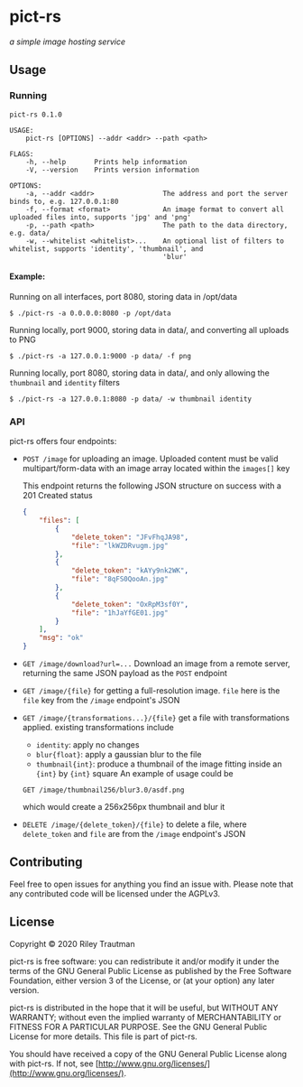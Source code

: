 # pict-rs
_a simple image hosting service_

## Usage
### Running
```
pict-rs 0.1.0

USAGE:
    pict-rs [OPTIONS] --addr <addr> --path <path>

FLAGS:
    -h, --help       Prints help information
    -V, --version    Prints version information

OPTIONS:
    -a, --addr <addr>                 The address and port the server binds to, e.g. 127.0.0.1:80
    -f, --format <format>             An image format to convert all uploaded files into, supports 'jpg' and 'png'
    -p, --path <path>                 The path to the data directory, e.g. data/
    -w, --whitelist <whitelist>...    An optional list of filters to whitelist, supports 'identity', 'thumbnail', and
                                      'blur'
```

#### Example:
Running on all interfaces, port 8080, storing data in /opt/data
```
$ ./pict-rs -a 0.0.0.0:8080 -p /opt/data
```
Running locally, port 9000, storing data in data/, and converting all uploads to PNG
```
$ ./pict-rs -a 127.0.0.1:9000 -p data/ -f png
```
Running locally, port 8080, storing data in data/, and only allowing the `thumbnail` and `identity` filters
```
$ ./pict-rs -a 127.0.0.1:8080 -p data/ -w thumbnail identity
```

### API
pict-rs offers four endpoints:
- `POST /image` for uploading an image. Uploaded content must be valid multipart/form-data with an
    image array located within the `images[]` key

    This endpoint returns the following JSON structure on success with a 201 Created status
    ```json
    {
        "files": [
            {
                "delete_token": "JFvFhqJA98",
                "file": "lkWZDRvugm.jpg"
            },
            {
                "delete_token": "kAYy9nk2WK",
                "file": "8qFS0QooAn.jpg"
            },
            {
                "delete_token": "OxRpM3sf0Y",
                "file": "1hJaYfGE01.jpg"
            }
        ],
        "msg": "ok"
    }
    ```
- `GET /image/download?url=...` Download an image from a remote server, returning the same JSON
    payload as the `POST` endpoint
- `GET /image/{file}` for getting a full-resolution image. `file` here is the `file` key from the
    `/image` endpoint's JSON
- `GET /image/{transformations...}/{file}` get a file with transformations applied.
    existing transformations include
    - `identity`: apply no changes
    - `blur{float}`: apply a gaussian blur to the file
    - `thumbnail{int}`: produce a thumbnail of the image fitting inside an `{int}` by `{int}` square
    An example of usage could be
    ```
    GET /image/thumbnail256/blur3.0/asdf.png
    ```
    which would create a 256x256px
    thumbnail and blur it
- `DELETE /image/{delete_token}/{file}` to delete a file, where `delete_token` and `file` are from
    the `/image` endpoint's JSON

## Contributing
Feel free to open issues for anything you find an issue with. Please note that any contributed code will be licensed under the AGPLv3.

## License

Copyright © 2020 Riley Trautman

pict-rs is free software: you can redistribute it and/or modify it under the terms of the GNU General Public License as published by the Free Software Foundation, either version 3 of the License, or (at your option) any later version.

pict-rs is distributed in the hope that it will be useful, but WITHOUT ANY WARRANTY; without even the implied warranty of MERCHANTABILITY or FITNESS FOR A PARTICULAR PURPOSE. See the GNU General Public License for more details. This file is part of pict-rs.

You should have received a copy of the GNU General Public License along with pict-rs. If not, see [http://www.gnu.org/licenses/](http://www.gnu.org/licenses/).
